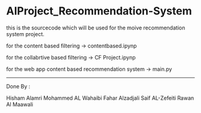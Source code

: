 # AIProject_Recommendation-System 
this is the sourcecode which will be used for the moive recommendation system project.

for the content based filtering -> contentbased.ipynp

for the collabrtive based filtering -> CF Project.ipynp

for the web app content based recommendation system -> main.py

****************************************************
Done By :

Hisham Alamri 
Mohammed AL Wahaibi 
Fahar Alzadjali
Saif AL-Zefeiti 
Rawan Al Maawali 


